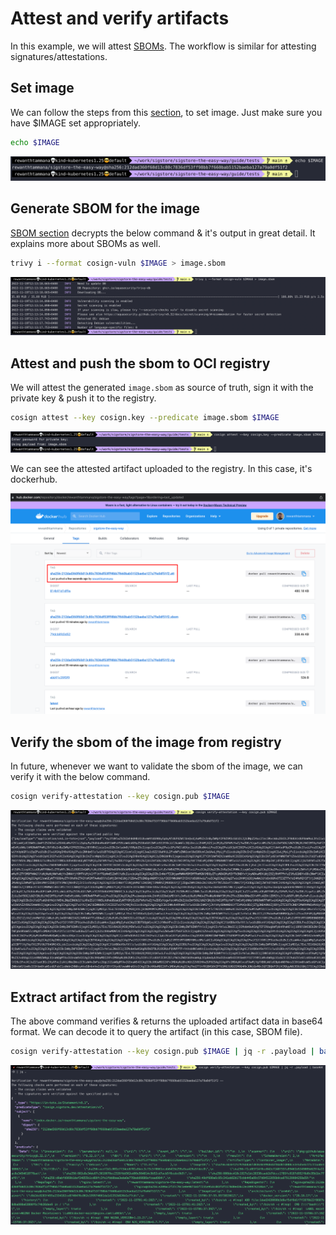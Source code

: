# Attest and verify artifacts

In this example, we will attest [SBOMs](../sbom/readme.md). The workflow is similar for attesting signatures/attestations.

## Set image

We can follow the steps from this [section](./sign-and-verify-with-key.md#set-image), to set image. Just make sure you have $IMAGE set appropriately.

```bash
echo $IMAGE
```

![set-image-variable](../images/set-image-variable.png)

## Generate SBOM for the image

[SBOM section](../sbom/generate.md#trivy) decrypts the below command & it's output in great detail. It explains more about SBOMs as well.

```bash
trivy i --format cosign-vuln $IMAGE > image.sbom
```

![sbom-trivy-cosign-vuln-format](../images/sbom-trivy-cosign-vuln-format.png)

## Attest and push the sbom to OCI registry

We will attest the generated `image.sbom` as source of truth, sign it with the private key & push it to the registry.

```bash
cosign attest --key cosign.key --predicate image.sbom $IMAGE
```

![cosign-attest-sbom-cli](../images/cosign-attest-sbom-cli.png)

We can see the attested artifact uploaded to the registry. In this case, it's dockerhub.

![cosign-attest-sbom-ui](../images/cosign-attest-sbom-ui.png)

## Verify the sbom of the image from registry

In future, whenever we want to validate the sbom of the image, we can verify it with the below command.

```bash
cosign verify-attestation --key cosign.pub $IMAGE
```

![cosign-verify-attestation](../images/cosign-verify-attestation.png)

## Extract artifact from the registry

The above command verifies & returns the uploaded artifact data in base64 format. We can decode it to query the artifact (in this case, SBOM file).

```bash
cosign verify-attestation --key cosign.pub $IMAGE | jq -r .payload | base64 -D | jq .
```

![cosign-verify-attestation-decode-payload](../images/cosign-verify-attestation-decode-payload.png)
